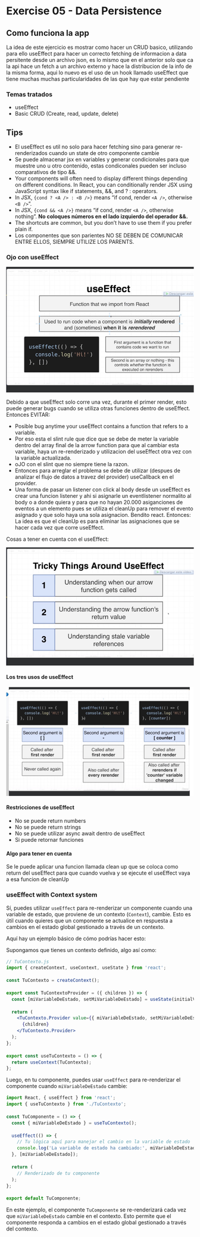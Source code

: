 # Exercise 05 - Data Persistence

## Como funciona la app

La idea de este ejercicio es mostrar como hacer un CRUD basico, utilizando para ello useEffect para hacer un correcto fetching de informacion a data persitente desde un archivo json, es lo mismo que en el anterior solo que ca la api hace un fetch a un archivo externo y hace la distribucion de la info de la misma forma, aqui lo nuevo es el uso de un hook llamado useEffect que tiene muchas muchas particularidades de las que hay que estar pendiente

### Temas tratados

- useEffect
- Basic CRUD (Create, read, update, delete)

## Tips

- El useEffect es util no solo para hacer fetching sino para generar re-renderizados cuando un state de otro componente cambie
- Se puede almacenar jsx en variables y generar condicionales para que muestre uno u otro contenido, estas condiconales pueden ser incluso comparativos de tipo &&.
- Your components will often need to display different things depending on different conditions. In React, you can conditionally render JSX using JavaScript syntax like if statements, &&, and ? : operators.
- In JSX, `{cond ? <A /> : <B />}` means “if cond, render `<A />`, otherwise `<B />`”.
- In JSX, `{cond && <A />}` means “if cond, render `<A />`, otherwise nothing”. **No coloques números en el lado izquierdo del operador &&.**
- The shortcuts are common, but you don’t have to use them if you prefer plain if.
- Los componentes que son parientes NO SE DEBEN DE COMUNICAR ENTRE ELLOS, SIEMPRE UTILIZE LOS PARENTS.

### Ojo con useEffect

![useEffect](../gridder%20diapositivas/031%20useEffect.jpg)

Debido a que useEffect solo corre una vez, durante el primer render, esto puede generar bugs cuando se utiliza otras funciones dentro de useEffect. Entonces EVITAR:

- Posible bug anytime your useEffect contains a function that refers to a variable.
- Por eso esta el slint rule que dice que se debe de meter la variable dentro del array final de la arrow function para que al cambiar esta variable, haya un re-renderizado y utilizacion del useEffect otra vez con la variable actualizada.
- oJO con el slint que no siempre tiene la razon.
- Entonces para arreglar el problema se debe de utilizar (despues de analizar el flujo de datos a travez del provider) useCallback en el provider.
- Una forma de pasar un listener con click al body desde un useEffect es crear una funcion listener y ahi si asignarle un eventlistener normalito al body o a donde quiera y para que no hayan 20.000 asiganciones de eventos a un elemento pues se utiliza el cleanUp para remover el evento asignado y que solo haya una sola asignacion. Bendito react.
Entonces: La idea es que el cleanUp es para eliminar las asignaciones que se hacer cada vez que corre useEffect.

Cosas a tener en cuenta con el useEffect:

![useEffect tricks](../gridder%20diapositivas/032%20ticky%20useEffect.jpg)

#### Los tres usos de useEffect

![useEffect uses](../gridder%20diapositivas/033%20useEffect%20arguments.jpg)

#### Restricciones de useEffect

- No se puede return numbers
- No se puede return strings
- No se puede utilizar async await dentro de useEffect
- Si puede retornar funciones

#### Algo para tener en cuenta

Se le puede aplicar una funcion llamada clean up que se coloca como return del useEffect para que cuando vuelva y se ejecute el useEffect vaya a esa funcion de cleanUp

### useEffect with Context system

Sí, puedes utilizar `useEffect` para re-renderizar un componente cuando una variable de estado, que proviene de un contexto (`Context`), cambie. Esto es útil cuando quieres que un componente se actualice en respuesta a cambios en el estado global gestionado a través de un contexto.

Aquí hay un ejemplo básico de cómo podrías hacer esto:

Supongamos que tienes un contexto definido, algo así como:

```jsx
// TuContexto.js
import { createContext, useContext, useState } from 'react';

const TuContexto = createContext();

export const TuContextoProvider = ({ children }) => {
  const [miVariableDeEstado, setMiVariableDeEstado] = useState(initialValue);

  return (
    <TuContexto.Provider value={{ miVariableDeEstado, setMiVariableDeEstado }}>
      {children}
    </TuContexto.Provider>
  );
};

export const useTuContexto = () => {
  return useContext(TuContexto);
};
```

Luego, en tu componente, puedes usar `useEffect` para re-renderizar el componente cuando `miVariableDeEstado` cambie:

```jsx
import React, { useEffect } from 'react';
import { useTuContexto } from './TuContexto';

const TuComponente = () => {
  const { miVariableDeEstado } = useTuContexto();

  useEffect(() => {
    // Tu lógica aquí para manejar el cambio en la variable de estado
    console.log('La variable de estado ha cambiado:', miVariableDeEstado);
  }, [miVariableDeEstado]);

  return (
    // Renderizado de tu componente
  );
};

export default TuComponente;
```

En este ejemplo, el componente `TuComponente` se re-renderizará cada vez que `miVariableDeEstado` cambie en el contexto. Esto permite que el componente responda a cambios en el estado global gestionado a través del contexto.

